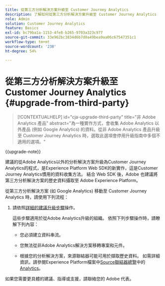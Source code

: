 ```yaml
---
title: 從第三方分析解決方案升級至 Customer Journey Analytics
description: 了解如何從第三方分析解決方案升級至 Customer Journey Analytics
role: Admin
solution: Customer Journey Analytics
feature: Basics
exl-id: bc79ba1a-1153-4fe8-b265-9703a323c977
source-git-commit: 33e962bc3834d6b7d0a49bea9aa06c67547351c1
workflow-type: tm+mt
source-wordcount: '238'
ht-degree: 54%

---
```


# 從第三方分析解決方案升級至 Customer Journey Analytics {#upgrade-from-third-party}

<!-- markdownlint-disable MD034 -->

>[!CONTEXTUALHELP]
>id="cja-upgrade-third-party"
>title="非 Adobe Analytics 產品"
>abstract="為一種實作方式，會收集 Adobe Analytics 以外產品 (例如 Google Analytics) 的資料。從非 Adobe Analytics 產品升級至 Customer Journey Analytics 時，選取此選項會停用升級指南中多個不適用的選項。"

<!-- markdownlint-enable MD034 -->

{{upgrade-note}}

建議的從Adobe Analytics以外的分析解決方案升級為Customer Journey Analytics的程式，是Experience Platform Web SDK的新實作，這是Customer Journey Analytics慣用的資料收集方法。 結合 Web SDK 後，Adobe 也建議將第三方分析解決方案的歷史資料攝取至 Adob&#x200B;&#x200B;e Experience Platform。

<!-- After you have enough historical data using the Experience Platform Web SDK and you have fully transitioned to Customer Journey Analytics, the Analytics source connector can be turned off and the Web SDK can be used exclusively. -->

從第三方分析解決方案 (如 Google Analytics) 移動至 Customer Journey Analytics 時，請使用下列流程：

1. 請依照[詳細的建議升級步驟](/help/getting-started/cja-upgrade/cja-upgrade-recommendations.md#detailed-recommended-upgrade-steps)操作。

   這些步驟適用於從Adobe Analytics升級的組織。 依照下列步驟操作時，請瞭解下列內容：

   * 您必須建立資料串流。

   * 您無法從非Adobe Analytics解決方案移轉專案和元件。

   * 根據您的分析解決方案，來源聯結器可能可用於擷取歷史資料。 如需詳細資訊，請參閱Experience Platform檔案中[Source聯結器總覽](https://experienceleague.adobe.com/en/docs/experience-platform/sources/home)中的[Analytics](https://experienceleague.adobe.com/en/docs/experience-platform/sources/home#analytics)。


如果您需要更具體的建議、指導或支援，請聯絡您的 Adob&#x200B;&#x200B;e 代表。

